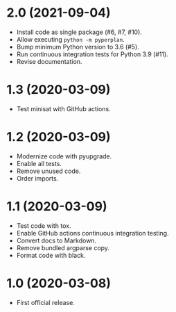 # 2.0 (2021-09-04)

* Install code as single package (#6, #7, #10).
* Allow executing `python -m pyperplan`.
* Bump minimum Python version to 3.6 (#5).
* Run continuous integration tests for Python 3.9 (#11).
* Revise documentation.


# 1.3 (2020-03-09)

* Test minisat with GitHub actions.


# 1.2 (2020-03-09)

* Modernize code with pyupgrade.
* Enable all tests.
* Remove unused code.
* Order imports.


# 1.1 (2020-03-09)

* Test code with tox.
* Enable GitHub actions continuous integration testing.
* Convert docs to Markdown.
* Remove bundled argparse copy.
* Format code with black.


# 1.0 (2020-03-08)

* First official release.
